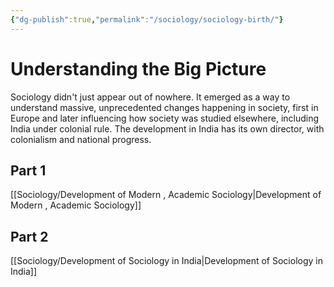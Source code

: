 ```yaml
---
{"dg-publish":true,"permalink":"/sociology/sociology-birth/"}
---
```


# Understanding the Big Picture
Sociology didn't just appear out of nowhere. It emerged as a way to understand massive, unprecedented changes happening in society, first in Europe and later influencing how society was studied elsewhere, including India under colonial rule. The development in India has its own director,  with colonialism and national progress.

## Part 1 

[[Sociology/Development of Modern , Academic Sociology\|Development of Modern , Academic Sociology]]

## Part 2

[[Sociology/Development of Sociology in India\|Development of Sociology in India]]
